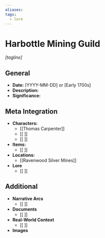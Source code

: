 ```yaml
---
aliases: 
tags:
  - lore
---
```

# Harbottle Mining Guild
*[tagline]*

## General

- **Date:** [YYYY-MM-DD] or [Early 1700s]
- **Description:**
- **Significance:**

## Meta Integration

- **Characters:**
	- [[Thomas Carpenter]]
	- [[ ]]
	- [[ ]]
- **Items:**
	- [[ ]]
- **Locations:** 
	- [[Ravenwood Silver Mines]]
- **Lore**
	- [[ ]]

## Additional

- **Narrative Arcs**
	- [[ ]]
- **Documents**
	- [[ ]]
- **Real-World Context**
	- [[ ]]
- **Images**